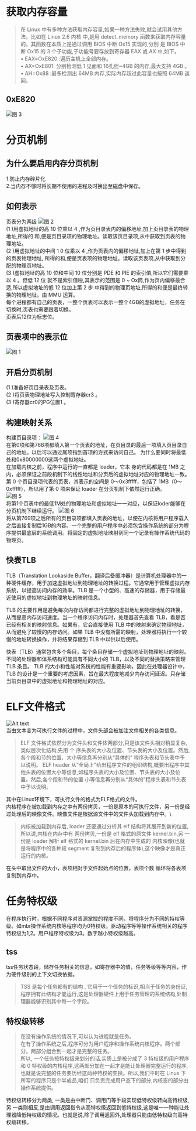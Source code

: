 # 获取内存容量
>在 Linux 中有多种方法获取内存容量,如果一种方法失败,就会试用其他方法。比如在 Linux 2.6 内核
中,是用 detect_memory 函数来获取内存容量的。其函数在本质上是通过调用 BIOS 中断 Ox15 实现的,分别
是 BIOS 中断 Ox15 的 3 个子功能,子功能号要存放到寄存器 EAX 或 AX 中,如下。\
•
 EAX=OxE820 :遍历主机上全部内存。\
•
 AX=OxE801:
 分别检测低 1 见面和 16孔但~4GB 的内存,最大支持 4GB 。\
•
 AH=Ox88 :最多检测出 64MB 内存,实际内存超过此容量也按照 64MB 返回。

 ## 0xE820
 ![图 3](../../images/fc8b61dcb25177ff86b2169aa2042eda9275dabe3a7c41693429565308c45803.png)  

# 分页机制
## 为什么要启用内存分页机制
1.防止内存碎片化\
2.当内存不够时将长期不使用的进程及时换出至磁盘中保存。
## 如何表示
页表分为两级
![图 2](../../images/5e6552c9231f77d7325c6b6dbb96743f0d880d0d8dd2d4ba8edafcffca942fa0.png)  
(1 )用虚拟地址的高 10 位乘以 4 ,作为页目录表内的偏移地址,加上页目录表的物理地址,所得的
和,便是页目录项的物理地址。读取该页目录项,从中获取到页表的物理地址。\
(2 )用虚拟地址的中间 1 0 位乘以 4 ,作为页表内的偏移地址,加上在第 1 步中得到的页表物理地址,
所得的和,便是页表项的物理地址。读取该页表项,从中获取到分配的物理页地址。 \
(3 )虚拟地址的高 10 位和中间 10 位分别是 PDE 和 PIE 的索引值,所以它们需要乘以 4 。但低 12 位
就不是索引值啦,其表示的范围是 0 ~ Ox筒,作为页内偏移最合适,所以虚拟地址的低 12 位加上第 2 步
中得到的物理页地址,所得的和便是最终转换的物理地址。由 MMU 运算。\
每个进程都有自己的页表，一整个页表可以表示一整个4GB的虚拟地址，任务在切换时,页表也需要跟着切换。\
页表后12位为标志位。
## 页表项中的表示位
![图 1](../../images/9c79f06a07e676f4bb0d9d1a23db7c7fc9aa7d3ff944470f0f95c73717b62d65.png)  
## 开启分页机制
(1 )准备好页目录表及页表。\
(2 )将页表物理地址写入控制寄存器cr3 。\
(3 )寄存器cr0的PG位置1 。
## 构建映射关系
构建页目录项：
![图 4](../../images/c9b5f2b226e1d2f5d59c90b5e121c1c4a0b8e34fa3f428bdba7e04e5e6b64e4b.png)  
在第0项和第768项都填入第一个页表的地址，在页目录的最后一项填入页目录自己的地址。以后可以通过尾项指到首项的方式来访问自己。
为什么要同时将最低处和0x80000000这两个虚拟地址。\
在加载内核之前，程序中运行的一直都是 loader，它本
身的代码都是在 1MB 之内，必须保证之前段机制下的线性地址和分页后的虚拟地址对应的物理地址一致。\
第 0 个页目录项代表的页表，其表示的空间是 0～0x3fffff，包括了 1MB（0～0xfffff），所以用了第 0 项来保证 loader 在分页机制下依然运行正确。\
![图 5](../../images/cd569bfe982e6309a81da80e0f3a60a581ccd069e1be01372fe1672d2d5b8049.png)  
将第1个页表中的最低1M处的物理地址和虚拟地址一一对应，以保证loder能够在分页机制下继续运行。
![图 6](../../images/68b5259c77303134fee12a58d9aedc94d2db359a0e4eebca5ed6ec94090318eb.png)  
将从第769项之后所有的页目录项都填入页表的地址，以便在内核将用户程序载入之后直接复制后1GB的内容。一个完整的用户程序中必须包含操作系统的部分为程序提供最底层的系统调用。将固定的虚拟地址映射到同一个记录有操作系统代码的物理页。
## 快表TLB
TLB（Translation Lookaside Buffer，翻译后备缓冲器）是计算机处理器中的一种硬件缓存，用于加速虚拟地址到物理地址的转换过程。它通常用于管理虚拟内存系统，以提高访问内存的效率。TLB 是一个小型的、高速的存储器，用于存储最近使用的虚拟地址到物理地址的映射信息。

TLB 的主要作用是避免每次内存访问都进行完整的虚拟地址到物理地址的转换，从而提高内存访问速度。当一个程序访问内存时，处理器首先查看 TLB，看是否已经有相关的映射信息。如果有，它会直接使用 TLB 中的映射来确定物理地址，从而避免了较慢的内存访问。如果 TLB 中没有所需的映射，处理器将执行一个较慢的地址转换操作，并将结果存储到 TLB 中以供以后使用。

快表（TLB）通常包含多个条目，每个条目存储一个虚拟地址到物理地址的映射。不同的处理器和体系结构可能具有不同大小的 TLB，以及不同的替换策略来管理 TLB 条目。 TLB 的大小和性能对系统的性能有重要影响，因此在处理器设计中，TLB 的设计是一个重要的考虑因素，旨在最大程度地减少内存访问延迟。只存储当前页目录中的虚拟地址和物理地址的对应。
# ELF文件格式
![Alt text](image-2.png)\
当由文本变为可执行文件的过程中，文件头部会被加注文件相关的各类信息。
>ELF 文件格式依然分为文件头和文件体两部分,只是该文件头相对稍显复杂,类似层次化结构,先用
个 序头表的大小及位置、节头表的大小及位置。然后,各个段和节的位置、大小等信息再分别从“具体的”
程序头表和节头表中予以说明。
 ELF header 从“全局上”给出程序文件的组织结构,概要出程序中其他头表的位置大小等信息,如程序头表的大小及位置、节头表的大小及位置。然后,各个段和节的位置 小等信息再分别从“具体的”程序头表和节头表中予以说明。

其中在Linux环境下，可执行文件的格式为ELF格式的文件。\
内核程序在被加载到内存之中有两份拷贝，一份是原本的可执行文件，另一份是经过处理后的映像文件。映像文件是根据源文件中的文件头加载到内存中。\
>内核被加载到内存后, loader 还要通过分析其 elf 结构将其展开到新的位置,所以说,内核在内存中有
两份拷贝,一份是 elf 格式的原文件 kernel.bin,另 一份是 loader 解析 elf 格式的 kernel.bin 后在内存中生成的
内核映像(也就是将程序中的各种段 segment 复制到内存后的程序体),这个映像才是真正运行的内核。

在头中取出文件的大小，表项相对于文件起始点的位置，表项个数
循环将各表项复制到内存中。
# 任务特权级
在程序执行时，根据不同程序对资源掌控的程度不同，将程序分为不同的特权等级。如mbr操作系统内核等程序均为0特权级。驱动程序等等操作系统相关的程序特权级为1,2。用户程序特权级为3。数字越小特权级越高。
## tss
tss任务状态段，储存任务相关的信息，如寄存器中的值，任务等级等等内容，作为硬件级别的上下文切换依据。
>TSS 是每个任务都有的结构 , 它用于一个任务的标识,相当于任务的身份证,程序拥有此结构才能运行,这是处理器硬件上用于任务管理的系统结构,处制理器能够识别其中每一个字段。
## 特权级转移
>在没有操作系统的情况下,可以认为进程就是任务。\
在有了操作系统之后,程序可分为用户程序和操作系统内核程序。两个部分。两部分组合到一起才是完整的任务。\
所以, 一个任务按特权级来划分的话,实质上是被分成了 3 特权级的用户程序和 0 特权级的内核程序,这两部分加在一起才是能让处理器完整运行的程序,也就是说完整的任务要历经这两种特权的变换。所以,我们平时在 Linux 下所写的程序只是个半成品,咱们
只负责完成用户态下的部分,内核态的部分由操作系统提供。

特权级转移分为两类, 一类是由中断门、调用门等手段实现低特权级转向高特权级,另 一类则相反,是由调用返回指令从高特权级返回到低特权级,这是唯一一种能让处理器降低特权级的情况。也就是说,除了调用返回外,处理器只能由低特权级向高特权级转移。